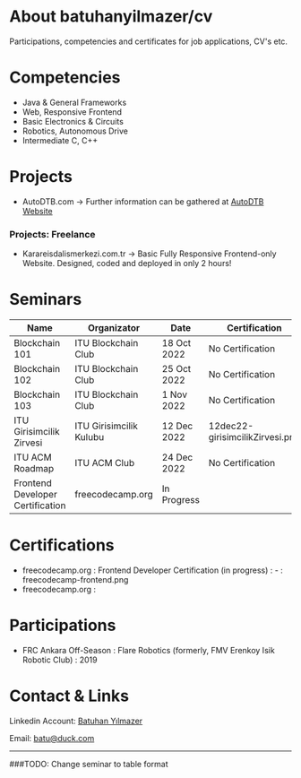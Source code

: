 # About batuhanyilmazer/cv
Participations, competencies and certificates for job applications, CV's etc.

# Competencies
  - Java & General Frameworks
  - Web, Responsive Frontend
  - Basic Electronics & Circuits
  - Robotics, Autonomous Drive
  - Intermediate C, C++

# Projects
  - AutoDTB.com -> Further information can be gathered at [AutoDTB Website](https://www.autodtb.com/ "Click to see AutoDTB Website!")
  
  ### Projects: Freelance
  - Karareisdalismerkezi.com.tr -> Basic Fully Responsive Frontend-only Website. Designed, coded and deployed in only 2 hours!

# Seminars 
| Name                             | Organizator             | Date        | Certification                   |
|----------------------------------|-------------------------|-------------|---------------------------------|
| Blockchain 101                   | ITU Blockchain Club     | 18 Oct 2022 | No Certification                |
| Blockchain 102                   | ITU Blockchain Club     | 25 Oct 2022 | No Certification                |
| Blockchain 103                   | ITU Blockchain Club     | 1 Nov 2022  | No Certification                |
| ITU Girisimcilik Zirvesi         | ITU Girisimcilik Kulubu | 12 Dec 2022 | 12dec22-girisimcilikZirvesi.png |
| ITU ACM Roadmap                  | ITU ACM Club            | 24 Dec 2022 | No Certification                |
| Frontend Developer Certification | freecodecamp.org        | In Progress |                                 |

# Certifications
  - freecodecamp.org : Frontend Developer Certification (in progress) : - : freecodecamp-frontend.png
  - freecodecamp.org : 

# Participations
  - FRC Ankara Off-Season : Flare Robotics (formerly, FMV Erenkoy Isik Robotic Club) : 2019

# Contact & Links
Linkedin Account:
[Batuhan Yılmazer](https://www.linkedin.com/in/batuhan-y%C4%B1lmazer-236a13244/ "Click to see my LinkedIn Account!")

Email:
[batu@duck.com](mailto:batu@duck.com)


---
###TODO: 
Change seminar to table format
